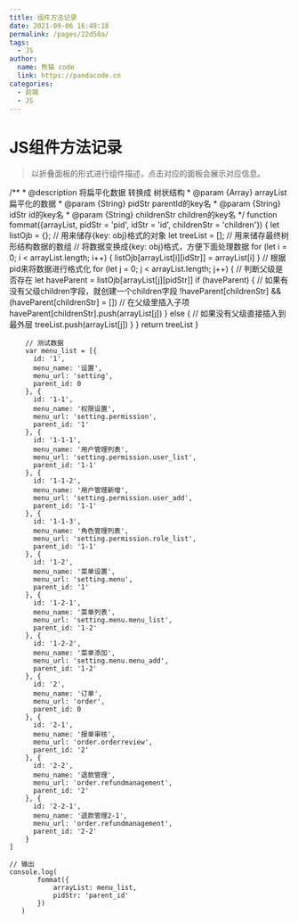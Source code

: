 ```yaml
---
title: 组件方法记录
date: 2021-09-06 16:49:18
permalink: /pages/22d58a/
tags: 
  - JS
author: 
  name: 熊猫 code
  link: https://pandacode.cn
categories: 
  - 前端
  - JS
---
```

# JS组件方法记录

> 以折叠面板的形式进行组件描述，点击对应的面板会展示对应信息。


<el-collapse accordion>
  <el-collapse-item title="扁平化数据解构转化成树形结构" name="1">
    /**
        * @description 将扁平化数据 转换成 树状结构
        * @param {Array} arrayList 扁平化的数据
        * @param {String} pidStr parentId的key名
        * @param {String} idStr id的key名
        * @param {String} childrenStr children的key名
        */
       function fommat({arrayList, pidStr = 'pid', idStr = 'id', childrenStr = 'children'}) {
           let listOjb = {}; // 用来储存{key: obj}格式的对象
           let treeList = []; // 用来储存最终树形结构数据的数组
           // 将数据变换成{key: obj}格式，方便下面处理数据
           for (let i = 0; i < arrayList.length; i++) {
               listOjb[arrayList[i][idStr]] = arrayList[i]
           }
           // 根据pid来将数据进行格式化
           for (let j = 0; j < arrayList.length; j++) {
               // 判断父级是否存在
               let haveParent = listOjb[arrayList[j][pidStr]] 
               if (haveParent) {
                   // 如果有没有父级children字段，就创建一个children字段
                   !haveParent[childrenStr] && (haveParent[childrenStr] = [])
                   // 在父级里插入子项
                   haveParent[childrenStr].push(arrayList[j])
               } else {
                   // 如果没有父级直接插入到最外层
                   treeList.push(arrayList[j])
               }
           }
           return treeList
       }
            

        // 测试数据
        var menu_list = [{
          id: '1',
          menu_name: '设置',
          menu_url: 'setting',
          parent_id: 0
        }, {
          id: '1-1',
          menu_name: '权限设置',
          menu_url: 'setting.permission',
          parent_id: '1'
        }, {
          id: '1-1-1',
          menu_name: '用户管理列表',
          menu_url: 'setting.permission.user_list',
          parent_id: '1-1'
        }, {
          id: '1-1-2',
          menu_name: '用户管理新增',
          menu_url: 'setting.permission.user_add',
          parent_id: '1-1'
        }, {
          id: '1-1-3',
          menu_name: '角色管理列表',
          menu_url: 'setting.permission.role_list',
          parent_id: '1-1'
        }, {
          id: '1-2',
          menu_name: '菜单设置',
          menu_url: 'setting.menu',
          parent_id: '1'
        }, {
          id: '1-2-1',
          menu_name: '菜单列表',
          menu_url: 'setting.menu.menu_list',
          parent_id: '1-2'
        }, {
          id: '1-2-2',
          menu_name: '菜单添加',
          menu_url: 'setting.menu.menu_add',
          parent_id: '1-2'
        }, {
          id: '2',
          menu_name: '订单',
          menu_url: 'order',
          parent_id: 0
        }, {
          id: '2-1',
          menu_name: '报单审核',
          menu_url: 'order.orderreview',
          parent_id: '2'
        }, {
          id: '2-2',
          menu_name: '退款管理',
          menu_url: 'order.refundmanagement',
          parent_id: '2'
        }, {
          id: '2-2-1',
          menu_name: '退款管理2-1',
          menu_url: 'order.refundmanagement',
          parent_id: '2-2'
        }
    ]

    // 输出
    console.log(
           fommat({
               arrayList: menu_list,
               pidStr: 'parent_id'
           })
       )
  </el-collapse-item>
</el-collapse>